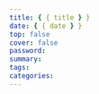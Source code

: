 ```yaml
---
title: { { title } }
date: { { date } }
top: false
cover: false
password:
summary:
tags:
categories:
---
```

